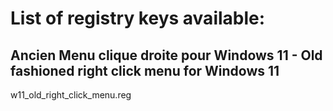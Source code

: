 # List of registry keys available:

## Ancien Menu clique droite pour Windows 11 - Old fashioned right click menu for Windows 11  
w11_old_right_click_menu.reg
